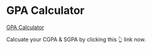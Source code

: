 # GPA Calculator

[GPA Calculator](https://manoj-kumar-bv.github.io/GPA_Calculator/) 

Calcuate your CGPA & SGPA by clicking this 👆 link now.
